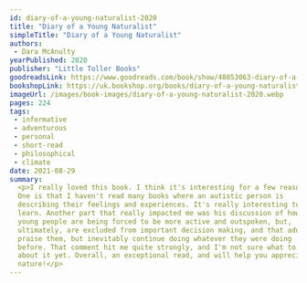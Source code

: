 ```yaml
---
id: diary-of-a-young-naturalist-2020
title: "Diary of a Young Naturalist"
simpleTitle: "Diary of a Young Naturalist"
authors:
 - Dara McAnulty
yearPublished: 2020
publisher: "Little Toller Books"
goodreadsLink: https://www.goodreads.com/book/show/48853063-diary-of-a-young-naturalist
bookshopLink: https://uk.bookshop.org/books/diary-of-a-young-naturalist-winner-of-the-wainwright-prize-for-nature-writing-2020/9781529109603
imageUrl: /images/book-images/diary-of-a-young-naturalist-2020.webp
pages: 224
tags:
 - informative
 - adventurous
 - personal
 - short-read
 - philosophical
 - climate
date: 2021-08-29
summary:
  <p>I really loved this book. I think it's interesting for a few reasons.
  One is that I haven't read many books where an autistic person is
  describing their feelings and experiences. It's really interesting to
  learn. Another part that really impacted me was his discussion of how
  young people are being forced to be more active and outspoken, but,
  ultimately, are excluded from important decision making, and that adults
  praise them, but inevitably continue doing whatever they were doing
  before. That comment hit me quite strongly, and I'm not sure what to do
  about it yet. Overall, an exceptional read, and will help you appreciate
  nature!</p>
---
```



